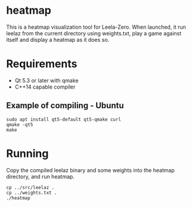 # heatmap

This is a heatmap visualization tool for Leela-Zero. When launched, it run
leelaz from the current directory using weights.txt, play a game against
itself and display a heatmap as it does so.

# Requirements

* Qt 5.3 or later with qmake
* C++14 capable compiler

## Example of compiling - Ubuntu

    sudo apt install qt5-default qt5-qmake curl
    qmake -qt5
    make

# Running

Copy the compiled leelaz binary and some weights into the heatmap directory, and run
heatmap.

    cp ../src/leelaz .
    cp ../weights.txt .
    ./heatmap

